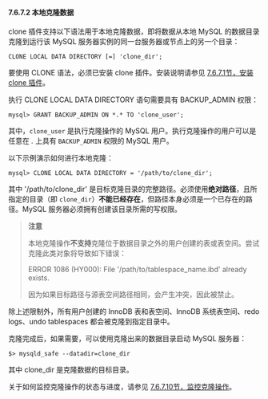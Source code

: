 #### 7.6.7.2 本地克隆数据

clone 插件支持以下语法用于本地克隆数据，即将数据从本地 MySQL 的数据目录克隆到运行该 MySQL 服务器实例的同一台服务器或节点上的另一个目录：

```mysql
CLONE LOCAL DATA DIRECTORY [=] 'clone_dir';
```

要使用 CLONE 语法，必须已安装 clone 插件。安装说明请参见 [7.6.7.1节，安装 clone 插件](#7-6-7-1-installing-the-clone-plugin)。

执行 CLONE LOCAL DATA DIRECTORY 语句需要具有 BACKUP_ADMIN 权限：

```mysql
mysql> GRANT BACKUP_ADMIN ON *.* TO 'clone_user';
```

其中，`clone_user` 是执行克隆操作的 MySQL 用户。执行克隆操作的用户可以是任意在 *.* 上具有 `BACKUP_ADMIN` 权限的 MySQL 用户。

以下示例演示如何进行本地克隆：

```mysql
mysql> CLONE LOCAL DATA DIRECTORY = '/path/to/clone_dir';
```

其中 '/path/to/clone_dir' 是目标克隆目录的完整路径。必须使用**绝对路径**，且所指定的目录（即 `clone_dir`）**不能已经存在**，但路径本身必须是一个已存在的路径。MySQL 服务器必须拥有创建该目录所需的写权限。

> **注意**
>
> 本地克隆操作**不支持**克隆位于数据目录之外的用户创建的表或表空间。尝试克隆此类对象将导致如下错误：
>
> ERROR 1086 (HY000): File '/path/to/tablespace_name.ibd' already exists.
>
> 因为如果目标路径与源表空间路径相同，会产生冲突，因此被禁止。

除上述限制外，所有用户创建的 InnoDB 表和表空间、InnoDB 系统表空间、redo logs、undo tablespaces 都会被克隆到指定目录中。

克隆完成后，如果需要，可以使用克隆出来的数据目录启动 MySQL 服务器：

```mysql
$> mysqld_safe --datadir=clone_dir
```

其中 clone_dir 是克隆数据的目标目录。

关于如何监控克隆操作的状态与进度，请参见 [7.6.7.10节，监控克隆操作](#7-6-7-10-monitoring-cloning-operations)。